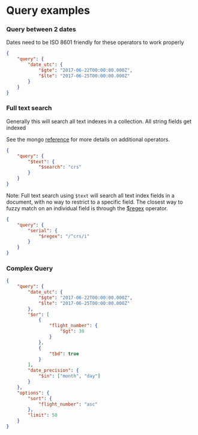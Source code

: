 # Query examples

### Query between 2 dates

Dates need to be ISO 8601 friendly for these operators to work properly

```json
{
	"query": {
		"date_utc": {
			"$gte": "2017-06-22T00:00:00.000Z",
			"$lte": "2017-06-25T00:00:00.000Z"
		}
	}
}
```

### Full text search

Generally this will search all text indexes in a collection. All string fields get indexed

See the mongo [reference](https://docs.mongodb.com/manual/reference/operator/query/text/) for more details on additional operators.

```json
{
	"query": {
		"$text": {
			"$search": "crs"
		}
	}
}
```

Note: Full text search using `$text` will search all text index fields in a document, with no way to restrict to a specific field. The closest way to fuzzy match on an individual field is through the [$regex](https://docs.mongodb.com/manual/reference/operator/query/regex/) operator. 

```json
{
	"query": {
		"serial": {
			"$regex": "/^crs/i"
		}
	}
}
```

### Complex Query

```json
{
	"query": {
		"date_utc": {
			"$gte": "2017-06-22T00:00:00.000Z",
			"$lte": "2017-06-25T00:00:00.000Z"
		},
		"$or": [
			{
				"flight_number": {
					"$gt": 30
				}
			},
			{
				"tbd": true
			}
		],
		"date_precision": {
			"$in": ["month", "day"]
		}
	},
	"options": {
		"sort": {
			"flight_number": "asc"
		},
		"limit": 50
	}
}
```
